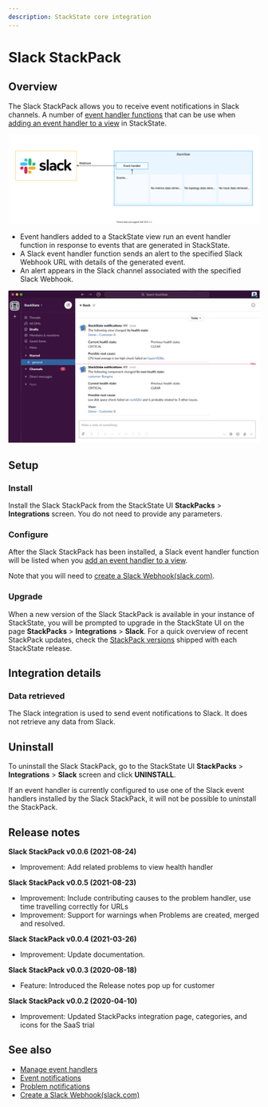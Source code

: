 ```yaml
---
description: StackState core integration
---
```


# Slack StackPack

## Overview

The Slack StackPack allows you to receive event notifications in Slack channels. A number of [event handler functions](/develop/developer-guides/custom-functions/event-handler-functions.md) that can be use when [adding an event handler to a view](/use/metrics-and-events/send-event-notifications.md) in StackState.

![Slack StackPack](/.gitbook/assets/stackpack-slack.svg)

* Event handlers added to a StackState view run an event handler function in response to events that are generated in StackState.
* A Slack event handler function sends an alert to the specified Slack Webhook URL with details of the generated event.
* An alert appears in the Slack channel associated with the specified Slack Webhook.

![Slack alert](/.gitbook/assets/slack_alert.png)

## Setup

### Install

Install the Slack StackPack from the StackState UI **StackPacks** > **Integrations** screen. You do not need to provide any parameters.

### Configure

After the Slack StackPack has been installed, a Slack event handler function will be listed when you [add an event handler to a view](/use/stackstate-ui/views/manage-event-handlers.md#add-event-handler).

Note that you will need to [create a Slack Webhook\(slack.com\)](https://api.slack.com/messaging/webhooks).

### Upgrade

When a new version of the Slack StackPack is available in your instance of StackState, you will be prompted to upgrade in the StackState UI on the page **StackPacks** > **Integrations** > **Slack**. For a quick overview of recent StackPack updates, check the [StackPack versions](/setup/upgrade-stackstate/stackpack-versions.md) shipped with each StackState release.

## Integration details

### Data retrieved

The Slack integration is used to send event notifications to Slack. It does not retrieve any data from Slack.

## Uninstall

To uninstall the Slack StackPack, go to the StackState UI **StackPacks** > **Integrations** > **Slack** screen and click **UNINSTALL**.

If an event handler is currently configured to use one of the Slack event handlers installed by the Slack StackPack, it will not be possible to uninstall the StackPack.

## Release notes

**Slack StackPack v0.0.6 (2021-08-24)**

* Improvement: Add related problems to view health handler


**Slack StackPack v0.0.5 (2021-08-23)**

* Improvement: Include contributing causes to the problem handler, use time travelling correctly for URLs
* Improvement: Support for warnings when Problems are created, merged and resolved.

**Slack StackPack v0.0.4 (2021-03-26)**

* Improvement: Update documentation.


**Slack StackPack v0.0.3 (2020-08-18)**

* Feature: Introduced the Release notes pop up for customer

**Slack StackPack v0.0.2 (2020-04-10)**

* Improvement: Updated StackPacks integration page, categories, and icons for the SaaS trial

## See also

* [Manage event handlers](/use/stackstate-ui/views/manage-event-handlers.md)
* [Event notifications](/use/metrics-and-events/send-event-notifications.md)
* [Problem notifications](/use/problem-analysis/problem_notifications.md)
* [Create a Slack Webhook\(slack.com\)](https://api.slack.com/messaging/webhooks)
